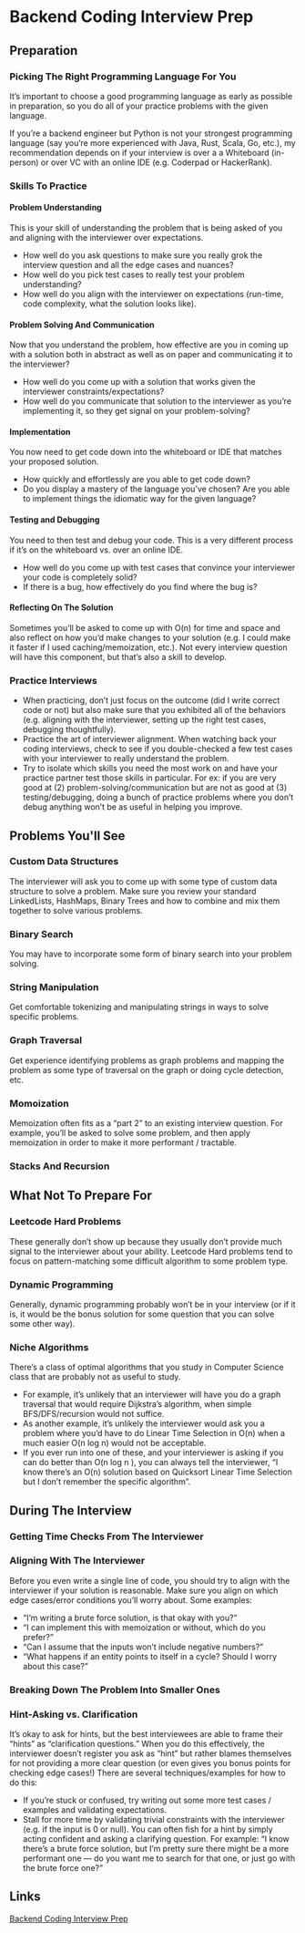 # Backend Coding Interview Prep

## Preparation

### Picking The Right Programming Language For You

It’s important to choose a good programming language as early as possible in preparation, so you do all of your practice problems with the given language. 

If you’re a backend engineer but Python is not your strongest programming language (say you’re more experienced with Java, Rust, Scala, Go, etc.), my recommendation depends on if your interview is over a a Whiteboard (in-person) or over VC with an online IDE (e.g. Coderpad or HackerRank).

### Skills To Practice

#### Problem Understanding

This is your skill of understanding the problem that is being asked of you and aligning with the interviewer over expectations.

- How well do you ask questions to make sure you really grok the interview question and all the edge cases and nuances?
- How well do you pick test cases to really test your problem understanding?
- How well do you align with the interviewer on expectations (run-time, code complexity, what the solution looks like).

#### Problem Solving And Communication

Now that you understand the problem, how effective are you in coming up with a solution both in abstract as well as on paper and communicating it to the interviewer?

- How well do you come up with a solution that works given the interviewer constraints/expectations?
- How well do you communicate that solution to the interviewer as you’re implementing it, so they get signal on your problem-solving?

#### Implementation

You now need to get code down into the whiteboard or IDE that matches your proposed solution.

- How quickly and effortlessly are you able to get code down?
- Do you display a mastery of the language you’ve chosen? Are you able to implement things the idiomatic way for the given language?

#### Testing and Debugging

You need to then test and debug your code. This is a very different process if it’s on the whiteboard vs. over an online IDE.

- How well do you come up with test cases that convince your interviewer your code is completely solid?
- If there is a bug, how effectively do you find where the bug is?

#### Reflecting On The Solution

Sometimes you’ll be asked to come up with O(n) for time and space and also reflect on how you’d make changes to your solution (e.g. I could make it faster if I used caching/memoization, etc.). Not every interview question will have this component, but that’s also a skill to develop.

### Practice Interviews

- When practicing, don’t just focus on the outcome (did I write correct code or not) but also make sure that you exhibited all of the behaviors (e.g. aligning with the interviewer, setting up the right test cases, debugging thoughtfully).
- Practice the art of interviewer alignment. When watching back your coding interviews, check to see if you double-checked a few test cases with your interviewer to really understand the problem.
- Try to isolate which skills you need the most work on and have your practice partner test those skills in particular. For ex: if you are very good at (2) problem-solving/communication but are not as good at (3) testing/debugging, doing a bunch of practice problems where you don’t debug anything won’t be as useful in helping you improve.

## Problems You'll See

### Custom Data Structures

The interviewer will ask you to come up with some type of custom data structure to solve a problem. Make sure you review your standard LinkedLists, HashMaps, Binary Trees and how to combine and mix them together to solve various problems.

### Binary Search

You may have to incorporate some form of binary search into your problem solving.

### String Manipulation

Get comfortable tokenizing and manipulating strings in ways to solve specific problems.

### Graph Traversal

Get experience identifying problems as graph problems and mapping the problem as some type of traversal on the graph or doing cycle detection, etc.

### Momoization

Memoization often fits as a “part 2” to an existing interview question. For example, you’ll be asked to solve some problem, and then apply memoization in order to make it more performant / tractable.

### Stacks And Recursion

## What Not To Prepare For

### Leetcode Hard Problems

These generally don’t show up because they usually don’t provide much signal to the interviewer about your ability. Leetcode Hard problems tend to focus on pattern-matching some difficult algorithm to some problem type.

### Dynamic Programming

Generally, dynamic programming probably won’t be in your interview (or if it is, it would be the bonus solution for some question that you can solve some other way).

### Niche Algorithms

There’s a class of optimal algorithms that you study in Computer Science class that are probably not as useful to study.

- For example, it’s unlikely that an interviewer will have you do a graph traversal that would require Dijkstra’s algorithm, when simple BFS/DFS/recursion would not suffice.
- As another example, it’s unlikely the interviewer would ask you a problem where you’d have to do Linear Time Selection in O(n) when a much easier O(n log n) would not be acceptable.
- If you ever run into one of these, and your interviewer is asking if you can do better than O(n log n ), you can always tell the interviewer, “I know there’s an O(n) solution based on Quicksort Linear Time Selection but I don’t remember the specific algorithm”.

## During The Interview

### Getting Time Checks From The Interviewer

### Aligning With The Interviewer

Before you even write a single line of code, you should try to align with the interviewer if your solution is reasonable. Make sure you align on which edge cases/error conditions you’ll worry about. Some examples:

- “I’m writing a brute force solution, is that okay with you?”
- “I can implement this with memoization or without, which do you prefer?”
- “Can I assume that the inputs won’t include negative numbers?”
- “What happens if an entity points to itself in a cycle? Should I worry about this case?”

### Breaking Down The Problem Into Smaller Ones

### Hint-Asking vs. Clarification

It’s okay to ask for hints, but the best interviewees are able to frame their “hints” as “clarification questions.” When you do this effectively, the interviewer doesn’t register you ask as “hint” but rather blames themselves for not providing a more clear question (or even gives you bonus points for checking edge cases!) There are several techniques/examples for how to do this:

- If you’re stuck or confused, try writing out some more test cases / examples and validating expectations.
- Stall for more time by validating trivial constraints with the interviewer (e.g. if the input is 0 or null).
You can often fish for a hint by simply acting confident and asking a clarifying question. For example: “I know there’s a brute force solution, but I’m pretty sure there might be a more performant one — do you want me to search for that one, or just go with the brute force one?”

## Links

[Backend Coding Interview Prep](https://tonygwu.medium.com/coding-interview-preparation-07ee75fd3753)